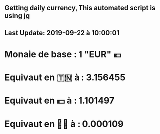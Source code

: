 ## Getting daily currency, This automated script is using [jq](https://stedolan.github.io/jq/)
## Last Update:  2019-09-22 à 10:00:01
 # Monaie de base : 1 "EUR" 💶 
 # Equivaut en 🇹🇳 à :  3.156455 
 # Equivaut en 💵 à : 1.101497
 # Equivaut en 🐱‍💻 à :  0.000109
